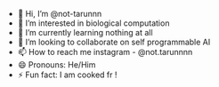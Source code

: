 - 👋 Hi, I’m @not-tarunnn
- 👀 I’m interested in biological computation
- 🌱 I’m currently learning nothing at all
- 💞️ I’m looking to collaborate on self programmable AI
- 📫 How to reach me instagram - @not.tarunnnn
- 😄 Pronouns: He/Him
- ⚡ Fun fact: I am cooked fr !

<!---
not-tarunnn/not-tarunnn is a ✨ special ✨ repository because its `README.md` (this file) appears on your GitHub profile.
You can click the Preview link to take a look at your changes.
--->
